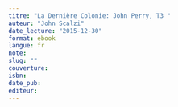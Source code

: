 ```yaml
---
titre: "La Dernière Colonie: John Perry, T3 "
auteur: "John Scalzi"
date_lecture: "2015-12-30"
format: ebook
langue: fr
note:
slug: ""
couverture: 
isbn: 
date_pub: 
editeur: 
---
```

